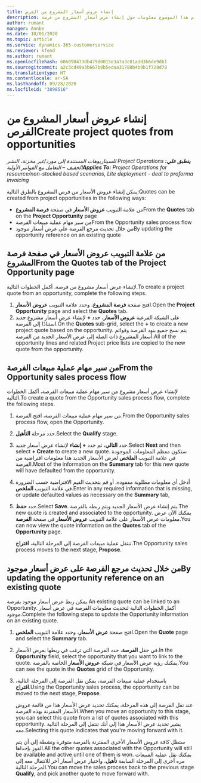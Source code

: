 ```yaml
---
title: إنشاء عروض أسعار المشروع من الفرص
description: يقدم هذا الموضوع معلومات حول إنشاء عرض أسعار المشروع من فرصة.
author: rumant
manager: Annbe
ms.date: 10/01/2020
ms.topic: article
ms.service: dynamics-365-customerservice
ms.reviewer: kfend
ms.author: rumant
ms.openlocfilehash: 606098473db479d0015e3a7a3c01a3d3b6de9db1
ms.sourcegitcommit: a2c3cd49a3b667b8b5edaa31788b4b9b1f728d78
ms.translationtype: HT
ms.contentlocale: ar-SA
ms.lasthandoff: 09/28/2020
ms.locfileid: "3898516"
---
```

# <a name="create-project-quotes-from-opportunities"></a><span data-ttu-id="997eb-103">إنشاء عروض أسعار المشروع من الفرص</span><span class="sxs-lookup"><span data-stu-id="997eb-103">Create project quotes from opportunities</span></span>

<span data-ttu-id="997eb-104">_**ينطبق علي:** ‏‫Project Operations للسيناريوهات المستندة إلى مورد/غير مخزنة‬، ‏‫النشر الخفيف – التعامل مع الفواتير الأولية‬_</span><span class="sxs-lookup"><span data-stu-id="997eb-104">_**Applies To:** Project Operations for resource/non-stocked based scenarios, Lite deployment - deal to proforma invoicing_</span></span>

<span data-ttu-id="997eb-105">يمكن إنشاء عروض الأسعار من فرص المشروع بالطرق التالية:</span><span class="sxs-lookup"><span data-stu-id="997eb-105">Quotes can be created from project opportunities in the following ways:</span></span>

- <span data-ttu-id="997eb-106">من علامة التبويب **عروض الأسعار** في صفحة **فرصة المشروع**</span><span class="sxs-lookup"><span data-stu-id="997eb-106">From the **Quotes** tab on the **Project Opportunity** page</span></span>
- <span data-ttu-id="997eb-107">من سير مهام عملية مبيعات الفرصة</span><span class="sxs-lookup"><span data-stu-id="997eb-107">From the Opportunity sales process flow</span></span>
- <span data-ttu-id="997eb-108">من خلال تحديث مرجع الفرصة على عرض أسعار موجود</span><span class="sxs-lookup"><span data-stu-id="997eb-108">By updating the opportunity reference on an existing quote</span></span>

## <a name="from-the-quotes-tab-of-the-project-opportunity-page"></a><span data-ttu-id="997eb-109">من علامة التبويب عروض الأسعار في صفحة فرصة المشروع</span><span class="sxs-lookup"><span data-stu-id="997eb-109">From the Quotes tab of the Project Opportunity page</span></span>

<span data-ttu-id="997eb-110">لإنشاء عرض أسعار مشروع من فرصة، أكمل الخطوات التالية.</span><span class="sxs-lookup"><span data-stu-id="997eb-110">To create a project quote from an opportunity, complete the following steps.</span></span>

1. <span data-ttu-id="997eb-111">افتح صفحة **فرصة المشروع**، وحدد علامة التبويب **عروض الأسعار**.</span><span class="sxs-lookup"><span data-stu-id="997eb-111">Open the **Project Opportunity** page and select the **Quotes** tab.</span></span> 
2. <span data-ttu-id="997eb-112">على الشبكة الفرعية **عروض الأسعار**، حدد **+** لإنشاء عرض أسعار مشروع جديد استنادًا إلى الفرصة.</span><span class="sxs-lookup"><span data-stu-id="997eb-112">On the **Quotes** sub-grid, select the **+** to create a new project quote based on the opportunity.</span></span> <span data-ttu-id="997eb-113">يتم نسخ جميع بنود الفرصة وقوائم أسعار المشروع ذات الصلة إلى عرض الأسعار الجديد من الفرصة.</span><span class="sxs-lookup"><span data-stu-id="997eb-113">All of the opportunity lines and related Project price lists are copied to the new quote from the opportunity.</span></span>

## <a name="from-the-opportunity-sales-process-flow"></a><span data-ttu-id="997eb-114">من سير مهام عملية مبيعات الفرصة</span><span class="sxs-lookup"><span data-stu-id="997eb-114">From the Opportunity sales process flow</span></span>

<span data-ttu-id="997eb-115">لإنشاء عرض أسعار مشروع من سير مهام عملية مبيعات الفرصة‬، أكمل الخطوات التالية.</span><span class="sxs-lookup"><span data-stu-id="997eb-115">To create a quote from the Opportunity sales process flow, complete the following steps.</span></span>

1. <span data-ttu-id="997eb-116">من سير مهام عملية مبيعات الفرصة‬، افتح الفرصة.</span><span class="sxs-lookup"><span data-stu-id="997eb-116">From the Opportunity sales process flow, open the Opportunity.</span></span>
2. <span data-ttu-id="997eb-117">حدد مرحلة **التأهيل**.</span><span class="sxs-lookup"><span data-stu-id="997eb-117">Select the **Qualify** stage.</span></span> 
3. <span data-ttu-id="997eb-118">حدد **التالي**، ثم حدد **+ إنشاء** لإنشاء عرض أسعار جديد.</span><span class="sxs-lookup"><span data-stu-id="997eb-118">Select **Next** and then select **+ Create** to create a new quote.</span></span> <span data-ttu-id="997eb-119">ستكون معظم المعلومات الموجودة في علامة التبويب **الملخص** لعرض الأسعار الجديد هذا معلومات افتراضية من الفرصة.</span><span class="sxs-lookup"><span data-stu-id="997eb-119">Most of the information on the **Summary** tab for this new quote will have defaulted from the opportunity.</span></span> 
4. <span data-ttu-id="997eb-120">أدخل أي معلومات مطلوبة مفقودة، أو قم بتحديث القيم الافتراضية حسب الضرورة في علامة التبويب **الملخص**.</span><span class="sxs-lookup"><span data-stu-id="997eb-120">Enter in any required information that is missing, or update defaulted values as necessary on the **Summary** tab,</span></span>
5. <span data-ttu-id="997eb-121">حدد **حفظ**.</span><span class="sxs-lookup"><span data-stu-id="997eb-121">Select **Save**.</span></span> <span data-ttu-id="997eb-122">يتم إنشاء عرض الأسعار الجديد ويتم ربطه بالفرصة.</span><span class="sxs-lookup"><span data-stu-id="997eb-122">The new quote is created and associated to the opportunity.</span></span> <span data-ttu-id="997eb-123">يمكنك الآن عرض معلومات عرض الأسعار على علامة التبويب **عروض الأسعار** في صفحة **الفرصة**.</span><span class="sxs-lookup"><span data-stu-id="997eb-123">You can now view the quote information on the **Quotes** tab of the **Opportunity** page.</span></span> 

   <span data-ttu-id="997eb-124">تنتقل عملية مبيعات الفرصة إلى المرحلة التالية، **اقتراح**.</span><span class="sxs-lookup"><span data-stu-id="997eb-124">The Opportunity sales process moves to the next stage, **Propose**.</span></span>


## <a name="by-updating-the-opportunity-reference-on-an-existing-quote"></a><span data-ttu-id="997eb-125">من خلال تحديث مرجع الفرصة على عرض أسعار موجود</span><span class="sxs-lookup"><span data-stu-id="997eb-125">By updating the opportunity reference on an existing quote</span></span>

<span data-ttu-id="997eb-126">يمكن ربط عرض أسعار موجود بفرصة.</span><span class="sxs-lookup"><span data-stu-id="997eb-126">An existing quote can be linked to an Opportunity.</span></span> <span data-ttu-id="997eb-127">أكمل الخطوات التالية لتحديث معلومات الفرصة في عرض أسعار موجود.</span><span class="sxs-lookup"><span data-stu-id="997eb-127">Complete the following steps to update the Opportunity information on an existing quote.</span></span>

1. <span data-ttu-id="997eb-128">افتح صفحة **عرض الأسعار**، وحدد علامة التبويب **الملخص**.</span><span class="sxs-lookup"><span data-stu-id="997eb-128">Open the **Quote** page and select the **Summary** tab.</span></span>
2. <span data-ttu-id="997eb-129">في حقل **الفرصة**، حدد الفرصة التي ترغب في ربطها بعرض الأسعار.</span><span class="sxs-lookup"><span data-stu-id="997eb-129">In the **Opportunity** field, select the opportunity that you want to link to the quote.</span></span> <span data-ttu-id="997eb-130">يمكنك رؤية عرض الأسعار في شبكة **عروض الأسعار** الخاصة بالفرصة.</span><span class="sxs-lookup"><span data-stu-id="997eb-130">You can see the quote in the **Quotes** grid of the Opportunity.</span></span> 
3. <span data-ttu-id="997eb-131">باستخدام عملية مبيعات الفرصة، يمكن نقل الفرصة إلى المرحلة التالية، **اقتراح**.</span><span class="sxs-lookup"><span data-stu-id="997eb-131">Using the Opportunity sales process, the opportunity can be moved to the next stage, **Propose**.</span></span> 

   <span data-ttu-id="997eb-132">عند نقل الفرصة إلى هذه المرحلة، يمكنك تحديد عرض الأسعار هذا من قائمة عروض الأسعار المقترنة بهذه الفرصة.</span><span class="sxs-lookup"><span data-stu-id="997eb-132">When you move an opportunity to this stage, you can select this quote from a list of quotes associated with this opportunity.</span></span> <span data-ttu-id="997eb-133">يشير تحديد عرض الأسعار هذا إلى أنك تنتقل إلى المرحلة التالية معه.</span><span class="sxs-lookup"><span data-stu-id="997eb-133">Selecting this quote indicates that you're moving forward with it.</span></span>

   <span data-ttu-id="997eb-134">ستظل كافة عروض الأسعار الأخرى المقترنة بالفرصة متوفرة ونشطة إلى أن يتم الفوز بإحداها.</span><span class="sxs-lookup"><span data-stu-id="997eb-134">All the other quotes associated with the Opportunity will still be available and active until one of them is won.</span></span> <span data-ttu-id="997eb-135">يمكنك نقل عملية المبيعات مره أخرى إلى المرحلة السابقة **تأهيل**، واختيار عرض أسعار آخر للانتقال معه إلى المرحلة التالية.</span><span class="sxs-lookup"><span data-stu-id="997eb-135">You can move the sales process back to the previous stage **Qualify**, and pick another quote to move forward with.</span></span>
